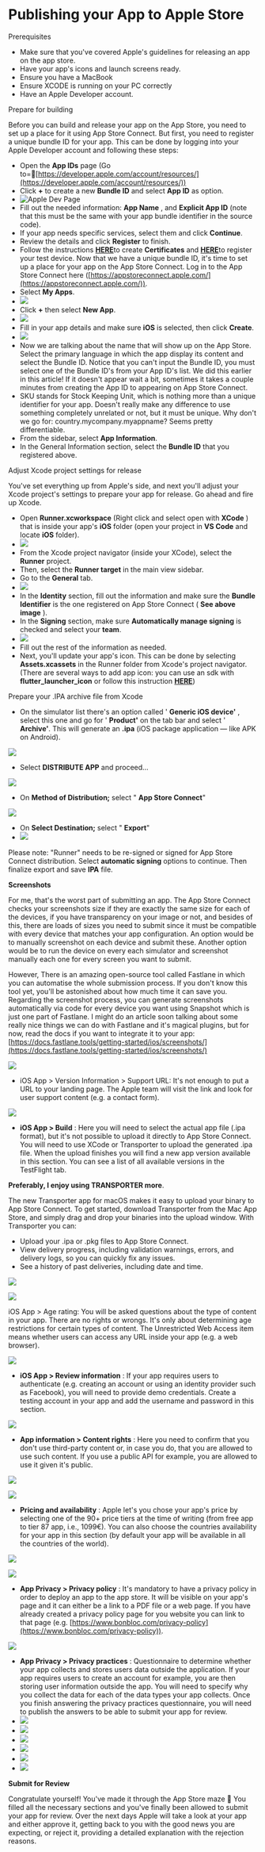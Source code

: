 # Publishing your App to Apple Store

Prerequisites

- Make sure that you've covered Apple's guidelines for releasing an app on the app store.
- Have your app's icons and launch screens ready.
- Ensure you have a MacBook
- Ensure XCODE is running on your PC correctly
- Have an Apple Developer account.

Prepare for building

Before you can build and release your app on the App Store, you need to set up a place for it using App Store Connect. But first, you need to register a unique bundle ID for your app. This can be done by logging into your Apple Developer account and following these steps:

- Open the  **App IDs**  page (Go to=[https://developer.apple.com/account/resources/](https://developer.apple.com/account/resources/))
- Click  **+**  to create a new  **Bundle ID** and select **App ID** as option.
- ![Apple Dev Page](./images/Picture1.png)
- Fill out the needed information:  **App Name** , and  **Explicit App ID**  (note that this must be the same with your app bundle identifier in the source code).
- If your app needs specific services, select them and click  **Continue**.
- Review the details and click  **Register**  to finish.
- Follow the instructions [**HERE**](https://developer.apple.com/help/account/create-certificates/create-developer-id-certificates)to create **Certificates** and [**HERE**](https://developer.apple.com/help/account/register-devices/register-a-single-device/)to register your test device.
 Now that we have a unique bundle ID, it's time to set up a place for your app on the App Store Connect. Log in to the App Store Connect here ([https://appstoreconnect.apple.com/](https://appstoreconnect.apple.com/)).
- Select  **My Apps**.
- ![](RackMultipart20230829-1-ttbzgg_html_8cfd3e008d23632c.png)
- Click  **+**  then select  **New App**.
- ![](RackMultipart20230829-1-ttbzgg_html_f972f1cbb15991e2.png)
- Fill in your app details and make sure  **iOS**  is selected, then click  **Create**.
- ![](RackMultipart20230829-1-ttbzgg_html_354f12f5717d5cb8.png)
- Now we are talking about the name that will show up on the App Store. Select the primary language in which the app display its content and select the Bundle ID. Notice that you can't input the Bundle ID, you must select one of the Bundle ID's from your App ID's list. We did this earlier in this article! If it doesn't appear wait a bit, sometimes it takes a couple minutes from creating the App ID to appearing on App Store Connect.
- SKU stands for Stock Keeping Unit, which is nothing more than a unique identifier for your app. Doesn't really make any difference to use something completely unrelated or not, but it must be unique. Why don't we go for: country.mycompany.myappname? Seems pretty differentiable.
- From the sidebar, select  **App Information**.
- In the General Information section, select the  **Bundle ID**  that you registered above.

Adjust Xcode project settings for release

You've set everything up from Apple's side, and next you'll adjust your Xcode project's settings to prepare your app for release. Go ahead and fire up Xcode.

- Open  **Runner.xcworkspace**  (Right click and select open with  **XCode** ) that is inside your app's  **iOS**  folder (open your project in  **VS Code**  and locate  **iOS**  folder).
- ![](RackMultipart20230829-1-ttbzgg_html_b269847becc05dbf.png)
- From the Xcode project navigator (inside your XCode), select the  **Runner**  project.
- Then, select the  **Runner target**  in the main view sidebar.
- Go to the  **General**  tab.
- ![](RackMultipart20230829-1-ttbzgg_html_78ebd282fc08bb46.png)
- In the  **Identity**  section, fill out the information and make sure the  **Bundle Identifier**  is the one registered on App Store Connect ( **See above image** ).
- In the  **Signing**  section, make sure  **Automatically manage signing**  is checked and select your  **team**.
- ![](RackMultipart20230829-1-ttbzgg_html_7045de6e897d2200.png)
- Fill out the rest of the information as needed.
- Next, you'll update your app's icon. This can be done by selecting  **Assets.xcassets**  in the Runner folder from Xcode's project navigator. (There are several ways to add app icon: you can use an sdk with **flutter\_launcher\_icon** or follow this instruction [**HERE**](https://developer.apple.com/documentation/xcode/configuring-your-app-icon))

Prepare your .IPA archive file from Xcode

- On the simulator list there's an option called ' **Generic iOS device'** , select this one and go for ' **Product'** on the tab bar and select ' **Archive'**. This will generate an **.ipa** (iOS package application — like APK on Android).

![](RackMultipart20230829-1-ttbzgg_html_78ca10dcfe55189d.png)

- Select **DISTRIBUTE APP** and proceed…

![](RackMultipart20230829-1-ttbzgg_html_b9acea39cd48e823.png)

- On **Method of Distribution;** select " **App Store Connect**"

![](RackMultipart20230829-1-ttbzgg_html_8f83c138a31d8.png)

- On **Select Destination;** select " **Export**"
- ![](RackMultipart20230829-1-ttbzgg_html_d30f3e1112d03d53.png)

Please note: "Runner" needs to be re-signed or signed for App Store Connect distribution. Select **automatic signing** options to continue. Then finalize export and save **IPA** file.

**Screenshots**

For me, that's the worst part of submitting an app. The App Store Connect checks your screenshots size if they are exactly the same size for each of the devices, if you have transparency on your image or not, and besides of this, there are loads of sizes you need to submit since it must be compatible with every device that matches your app configuration. An option would be to manually screenshot on each device and submit these. Another option would be to run the device on every each simulator and screenshot manually each one for every screen you want to submit.

However, There is an amazing open-source tool called Fastlane in which you can automatise the whole submission process. If you don't know this tool yet, you'll be astonished about how much time it can save you. Regarding the screenshot process, you can generate screenshots automatically via code for every device you want using Snapshot which is just one part of Fastlane. I might do an article soon talking about some really nice things we can do with Fastlane and it's magical plugins, but for now, read the docs if you want to integrate it to your app: [https://docs.fastlane.tools/getting-started/ios/screenshots/](https://docs.fastlane.tools/getting-started/ios/screenshots/)

![](RackMultipart20230829-1-ttbzgg_html_2b129ad8a8384fab.png)

- iOS App \> Version Information \> Support URL: It's not enough to put a URL to your landing page. The Apple team will visit the link and look for user support content (e.g. a contact form).

![](RackMultipart20230829-1-ttbzgg_html_2cb7326fe099968e.png)

- **iOS App \> Build** : Here you will need to select the actual app file (.ipa format), but it's not possible to upload it directly to App Store Connect. You will need to use XCode or Transporter to upload the generated .ipa file. When the upload finishes you will find a new app version available in this section. You can see a list of all available versions in the TestFlight tab.

**Preferably, I enjoy using TRANSPORTER more**.

The new Transporter app for macOS makes it easy to upload your binary to App Store Connect. To get started, download Transporter from the Mac App Store, and simply drag and drop your binaries into the upload window. With Transporter you can:

- Upload your .ipa or .pkg files to App Store Connect.
- View delivery progress, including validation warnings, errors, and delivery logs, so you can quickly fix any issues.
- See a history of past deliveries, including date and time.

![](RackMultipart20230829-1-ttbzgg_html_2b9c7e85c7cfe09d.png)

![](RackMultipart20230829-1-ttbzgg_html_f8134b8561bce9c3.png)

iOS App \> Age rating: You will be asked questions about the type of content in your app. There are no rights or wrongs. It's only about determining age restrictions for certain types of content. The Unrestricted Web Access item means whether users can access any URL inside your app (e.g. a web browser).

![](RackMultipart20230829-1-ttbzgg_html_6438dc50b5cfd95e.png)

- **iOS App \> Review information** : If your app requires users to authenticate (e.g. creating an account or using an identity provider such as Facebook), you will need to provide demo credentials. Create a testing account in your app and add the username and password in this section.

![](RackMultipart20230829-1-ttbzgg_html_e5c76e150325ece3.png)

- **App information \> Content rights** : Here you need to confirm that you don't use third-party content or, in case you do, that you are allowed to use such content. If you use a public API for example, you are allowed to use it given it's public.

![](RackMultipart20230829-1-ttbzgg_html_2fa98260f7249986.png)

![](RackMultipart20230829-1-ttbzgg_html_af304235e8796f97.png)

- **Pricing and availability** : Apple let's you chose your app's price by selecting one of the 90+ price tiers at the time of writing (from free app to tier 87 app, i.e., 1099€). You can also choose the countries availability for your app in this section (by default your app will be available in all the countries of the world).

![](RackMultipart20230829-1-ttbzgg_html_35bf5f4ac0bcadb8.png)

![](RackMultipart20230829-1-ttbzgg_html_7531696edff40629.png)

- **App Privacy \> Privacy policy** : It's mandatory to have a privacy policy in order to deploy an app to the app store. It will be visible on your app's page and it can either be a link to a PDF file or a web page. If you have already created a privacy policy page for you website you can link to that page (e.g. [https://www.bonbloc.com/privacy-policy](https://www.bonbloc.com/privacy-policy)).

![](RackMultipart20230829-1-ttbzgg_html_3b046bc0e9a2a10c.png)

- **App Privacy \> Privacy practices** : Questionnaire to determine whether your app collects and stores users data outside the application. If your app requires users to create an account for example, you are then storing user information outside the app. You will need to specify why you collect the data for each of the data types your app collects. Once you finish answering the privacy practices questionnaire, you will need to publish the answers to be able to submit your app for review.
- ![](RackMultipart20230829-1-ttbzgg_html_3fae9de1ccec464a.png)
- ![](RackMultipart20230829-1-ttbzgg_html_db6bfad00e2acf23.png)
- ![](RackMultipart20230829-1-ttbzgg_html_9ef56747cc12270b.png)
- ![](RackMultipart20230829-1-ttbzgg_html_7a72cf90ec7e4842.png)
- ![](RackMultipart20230829-1-ttbzgg_html_3d2a8d04d0beea30.png)
- ![](RackMultipart20230829-1-ttbzgg_html_5cc7103398de0322.png)

**Submit for Review**

Congratulate yourself! You've made it through the App Store maze 🍾 You filled all the necessary sections and you've finally been allowed to submit your app for review. Over the next days Apple will take a look at your app and either approve it, getting back to you with the good news you are expecting, or reject it, providing a detailed explanation with the rejection reasons.